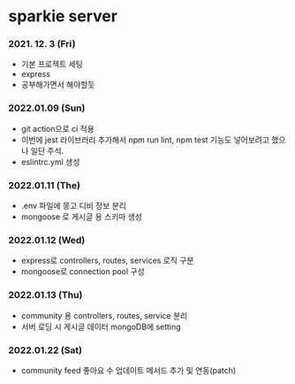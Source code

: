 # sparkie server

### 2021. 12. 3 (Fri)
- 기본 프로젝트 세팅
- express
- 공부해가면서 해야할듯

### 2022.01.09 (Sun)
- git action으로 ci 적용
- 이번에 jest 라이브러리 추가해서 npm run lint, npm test 기능도 넣어보려고 했으나 일단 주석.
- eslintrc.yml 생성

### 2022.01.11 (The)
- .env 파일에 몽고 디비 정보 분리
- mongoose 로 게시글 용 스키마 생성

### 2022.01.12 (Wed)
- express로 controllers, routes, services 로직 구분
- mongoose로 connection pool 구성

### 2022.01.13 (Thu)
- community 용 controllers, routes, service 분리 
- 서버 로딩 시 게시글 데이터 mongoDB에 setting

### 2022.01.22 (Sat)
- community feed 좋아요 수 업데이트 메서드 추가 및 연동(patch)
